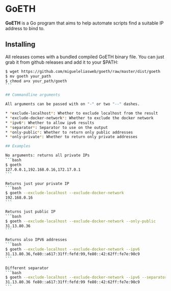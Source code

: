 # GoETH

**GoETH** is a Go program that aims to help automate scripts find a suitable IP address to bind to.

## Installing

All releases comes with a bundled compiled GoETH binary file. You can just grab it from github releases and add it to your $PATH:

````bash
$ wget https://github.com/migueleliasweb/goeth/raw/master/dist/goeth
$ mv goeth your_path
$ chmod a+x your_path/goeth
```

## Commandline arguments

All arguments can be passed with on "-" or two "--" dashes.

* *exclude-localhost*: Whether to exclude localhost from the result
* *exclude-docker-network*: Whether to exclude the docker network
* *ipv6*: Whether to allow ipv6 results
* *separator*: Separator to use on the output
* *only-public*: Whether to return only public addresses
* *only-private*: Whether to return only private addresses

## Examples

No arguments: returns all private IPs
```bash
$ goeth
127.0.0.1,192.168.0.16,172.17.0.1
```

Returns just your private IP
```bash
$ goeth --exclude-localhost --exclude-docker-network
192.168.0.16
```

Returns just public IP
```bash
$ goeth --exclude-localhost --exclude-docker-network --only-public
31.13.80.36
```

Returns also IPV6 addresses
```bash
$ goeth --exclude-localhost --exclude-docker-network --ipv6
31.13.80.36,fe80::a617:31ff:fefd:99,fe80::42:62ff:fe7e:90c9
```

Different separator
```bash
$ goeth --exclude-localhost --exclude-docker-network --ipv6 --separator=" "
31.13.80.36 fe80::a617:31ff:fefd:99 fe80::42:62ff:fe7e:90c9
```
